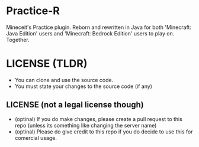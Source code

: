 # Practice-R

Mineceit's Practice plugin. Reborn and rewritten in Java for both 'Minecraft: Java Edition' users and 'Minecraft: Bedrock Edition' users to play on. Together.

# LICENSE (TLDR)
- You can clone and use the source code.
- You must state your changes to the source code (if any)

## LICENSE (not a legal license though)
- (optinal) If you do make changes, please create a pull request to this repo (unless its something like changing the server name)
- (optinal) Please do give credit to this repo if you do decide to use this for comercial usage.
